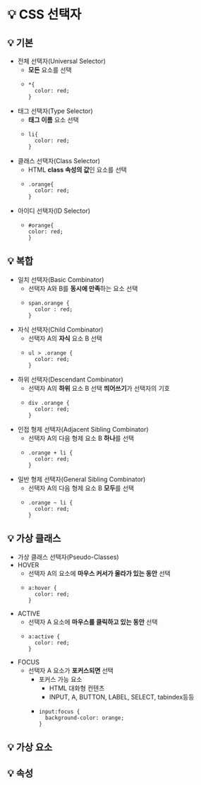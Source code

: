 # 💡 CSS 선택자

## 💡 기본
  - 전체 선택자(Universal Selector)
    - **모든** 요소를 선택
    - ```
      *{
        color: red;
      }
      ```
  - 태그 선택자(Type Selector)
    - **태그 이름** 요소 선택
    - ```
      li{
        color: red;
      }
      ```
  - 클래스 선택자(Class Selector)
    - HTML **class 속성의 값**인 요소를 선택
    - ```
      .orange{
        color: red;
      }
      ```
  - 아이디 선택자(ID Selector)
    - ```
      #orange{
      color: red;
      }
      ```
## 💡 복합
  - 일치 선택자(Basic Combinator)
    - 선택자 A와 B를 **동시에 만족**하는 요소 선택
    - ```
      span.orange {
        color : red;
      }
      ```
  - 자식 선택자(Child Combinator)
    - 선택자 A의 **자식** 요소 B 선택
    - ```
      ul > .orange {
        color: red;
      }
      ```
  - 하위 선택자(Descendant Combinator)
    - 선택자 A의 **하위** 요소 B 선택 **띄어쓰기**가 선택자의 기호
    - ```
      div .orange {
        color: red;
      }
      ```
  - 인접 형제 선택자(Adjacent Sibling Combinator)
    - 선택자 A의 다음 형제 요소 B **하나**를 선택
    - ```
      .orange + li {
        color: red;
      }
  - 일반 형제 선택자(General Sibling Combinator)
    - 선택자 A의 다음 형제 요소 B **모두**를 선택
    - ```
      .orange ~ li {
        color: red;
      }
      ```
## 💡 가상 클래스
  - 가상 클래스 선택자(Pseudo-Classes)
  - HOVER
    - 선택자 A의 요소에 **마우스 커서가 올라가 있는 동안** 선택
    - ```
      a:hover {
        color: red;
      }
      ```
  - ACTIVE
    - 선택자 A 요소에 **마우스를 클릭하고 있는 동안** 선택
    - ```
      a:active {
        color: red;
      }
      ```
  - FOCUS
    - 선택자 A 요소가 **포커스되면** 선택
      - 포커스 가능 요소
        - HTML 대화형 컨텐츠
        - INPUT, A, BUTTON, LABEL, SELECT, tabindex등등
      - ```
        input:focus {
          background-color: orange;
        }
        ```
## 💡 가상 요소

## 💡 속성
